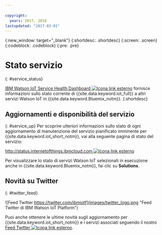 ```yaml
---

copyright:
  years: 2017, 2018
lastupdated: "2017-03-01"
---
```


{:new_window: target="_blank"}
{:shortdesc: .shortdesc}
{:screen: .screen}
{:codeblock: .codeblock}
{:pre: .pre}

# Stato servizio
{: #service_status}

[IBM Watson IoT Service Health Dashboard ![Icona link esterno](../../icons/launch-glyph.svg "Icona link esterno")](https://status.internetofthings.ibmcloud.com) fornisce informazioni sullo stato corrente di {{site.data.keyword.iot_full}} a altri servizi Watson IoT in {{site.data.keyword.Bluemix_notm}}.
{:shortdesc}

## Aggiornamenti e disponibilità del servizio
{: #service_up}
Per scoprire ulteriori informazioni sullo stato di ogni aggiornamento di manutenzione del servizio pianificato imminente per {{site.data.keyword.iot_short_notm}}, vai alla seguente pagina di stato del servizio:

[http://status.internetofthings.ibmcloud.com ![Icona link esterno](../../icons/launch-glyph.svg "Icona link esterno")](http://status.internetofthings.ibmcloud.com)

Per visualizzare lo stato di servizi Watson IoT selezionati in esecuzione anche in {{site.data.keyword.Bluemix_notm}}, fai clic su **Solutions**.

## Novità su Twitter
{: #twitter_feed}

![Feed Twitter https://twitter.com/ibmiotf](images/twitter_logo.png "Feed Twitter di IBM Watson IoT Platform")

Puoi anche ottenere le ultime novità sugli aggiornamento per {{site.data.keyword.iot_short_notm}} e i servizi associati seguendo il nostro [Feed Twitter ![Icona link esterno](../../icons/launch-glyph.svg "Icona link esterno")](https://twitter.com/ibmiot). 
